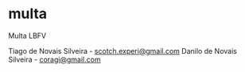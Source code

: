 # multa

Multa LBFV

Tiago de Novais Silveira - scotch.experi@gmail.com
Danilo de Novais Silveira - coragi@gmail.com